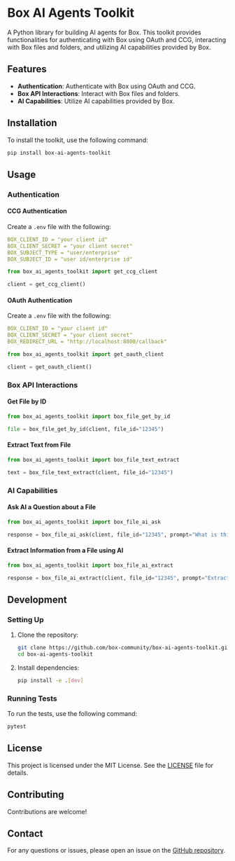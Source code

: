 # Box AI Agents Toolkit

A Python library for building AI agents for Box. This toolkit provides functionalities for authenticating with Box using OAuth and CCG, interacting with Box files and folders, and utilizing AI capabilities provided by Box.

## Features

- **Authentication**: Authenticate with Box using OAuth and CCG.
- **Box API Interactions**: Interact with Box files and folders.
- **AI Capabilities**: Utilize AI capabilities provided by Box.

## Installation

To install the toolkit, use the following command:

```sh
pip install box-ai-agents-toolkit
```

## Usage

### Authentication

#### CCG Authentication

Create a `.env` file with the following:
```yaml
BOX_CLIENT_ID = "your client id"
BOX_CLIENT_SECRET = "your client secret"
BOX_SUBJECT_TYPE = "user/enterprise"
BOX_SUBJECT_ID = "user id/enterprise id"
```

```python
from box_ai_agents_toolkit import get_ccg_client

client = get_ccg_client()
```

#### OAuth Authentication

Create a `.env` file with the following:
```yaml
BOX_CLIENT_ID = "your client id"
BOX_CLIENT_SECRET = "your client secret"
BOX_REDIRECT_URL = "http://localhost:8000/callback"
```

```python
from box_ai_agents_toolkit import get_oauth_client

client = get_oauth_client()
```

### Box API Interactions

#### Get File by ID

```python
from box_ai_agents_toolkit import box_file_get_by_id

file = box_file_get_by_id(client, file_id="12345")
```

#### Extract Text from File

```python
from box_ai_agents_toolkit import box_file_text_extract

text = box_file_text_extract(client, file_id="12345")
```

### AI Capabilities

#### Ask AI a Question about a File

```python
from box_ai_agents_toolkit import box_file_ai_ask

response = box_file_ai_ask(client, file_id="12345", prompt="What is this file about?")
```

#### Extract Information from a File using AI

```python
from box_ai_agents_toolkit import box_file_ai_extract

response = box_file_ai_extract(client, file_id="12345", prompt="Extract date, name, contract number from this file.")
```

## Development

### Setting Up

1. Clone the repository:
    ```sh
    git clone https://github.com/box-community/box-ai-agents-toolkit.git
    cd box-ai-agents-toolkit
    ```

2. Install dependencies:
    ```sh
    pip install -e .[dev]
    ```

### Running Tests

To run the tests, use the following command:

```sh
pytest
```

## License

This project is licensed under the MIT License. See the [LICENSE](LICENSE) file for details.

## Contributing

Contributions are welcome!

## Contact

For any questions or issues, please open an issue on the [GitHub repository](https://github.com/box-community/box-ai-agents-toolkit/issues).